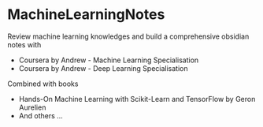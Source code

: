 # MachineLearningNotes

Review machine learning knowledges and build a comprehensive obsidian notes with 
- Coursera by Andrew - Machine Learning Specialisation
- Coursera by Andrew - Deep Learning Specialisation

Combined with books
- Hands-On Machine Learning with Scikit-Learn and TensorFlow by Geron Aurelien
- And others ...
